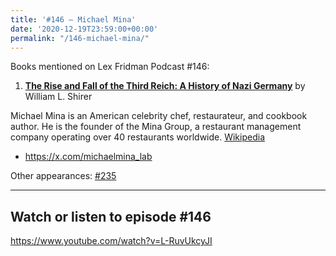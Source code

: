 ```yaml
---
title: '#146 – Michael Mina'
date: '2020-12-19T23:59:00+00:00'
permalink: "/146-michael-mina/"
---
```


Books mentioned on Lex Fridman Podcast #146:

1. <b><a href="https://amzn.to/3BbAgcg" target="_blank" rel="sponsored noopener noreferrer">The Rise and Fall of the Third Reich: A History of Nazi Germany</a></b> by William L. Shirer

<!--more-->

Michael Mina is an American celebrity chef, restaurateur, and cookbook author. He is the founder of the Mina Group, a restaurant management company operating over 40 restaurants worldwide. <a href="https://en.wikipedia.org/wiki/Michael_Mina" target="_blank">Wikipedia</a>

- <a href="https://x.com/michaelmina_lab" target="_blank">https://x.com/michaelmina_lab</a>

Other appearances: [\#235](/235-michael-mina/)

- - - - - -

## Watch or listen to episode #146

<https://www.youtube.com/watch?v=L-RuvUkcyJI>